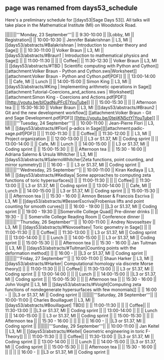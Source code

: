 ## page was renamed from days53_schedule
Here's a preliminary schedule for [[days53|Sage Days 53]]. All talks will take place in the Mathematical Institute (MI) on Woodstock Road.

||||||||'''Monday, 23 September'''||
||  9:30-10:00 || ||Lobby, MI || Registration||
|| 10:00-10:30 || Jennifer Balakrishnan  || L3, MI  || [[days53/abstracts/#Balakrishnan |  Introduction to number theory and Sage]] ||
|| 10:30-11:00 || Volker Braun  ||   L3, MI     || [[days53/abstracts/#Braun1  | Introduction to mathematical physics and Sage]]  ||
|| 11:00-11:30 ||  ||          || Coffee||
|| 11:30-12:30 || Volker Braun ||  L3, MI       || [[days53/abstracts/#TBD | Scientific computing with Python and Cython]] [[attachment:Volker Braun - Python and Cython.sws|Worksheet]] [[attachment:Volker Braun - Python and Cython.pdf|PDF]]  ||
|| 13:00-14:00 ||       || Cafe, MI     || Lunch ||
|| 14:00-15:00 || Simon King   ||  L3, MI       || [[days53/abstracts/#King | Implementing arithmetic operations in Sage]] [[attachment:Tutorial-Coercions_and_actions.sws | Worksheet]] [[attachment:Simon King - Coercions and Actions.pdf|PDF]] [[http://youtu.be/bIOadNuPFcE|YouTube]] ||
|| 15:00-15:30 ||  || || Afternoon tea ||
|| 15:30-16:30 || Volker Braun || L3, MI ||[[days53/abstracts/#Braun2 | Git and the new development workflow]] [[attachment:Volker Braun - Git and Sage Development.pdf|PDF]] [[http://youtu.be/0tejiKN5ctY|YouTube]]  ||
||||||||'''Tuesday, 24 September'''||
|| 10:00-11:00 || Jean-Pierre Flori ||     L3, MI     || [[days53/abstracts/#Flori| p-adics in Sage]][[attachment:padic-sage.pdf|PDF]] ||
|| 11:00-11:30 ||                   ||          || Coffee||
|| 11:30-12:00 ||                   ||  L3, MI        || Project organization ||
|| 12:00-13:00 ||                   || L3 or S1.37, MI      || Coding sprint ||
|| 13:00-14:00 ||                   ||  Cafe, MI     || Lunch ||
|| 14:00-15:00 ||                   || L3 or S1.37, MI    || Coding sprint  ||
|| 15:00-15:30 ||                   || || Afternoon tea ||
|| 15:30 - 16:00 || Adriana Salerno & Ursula Whitcher || L3, MI || [[days53/abstracts/#SalernoWhitcher|Zeta functions, point counting, and mirror symmetry]] ||
|| 16:00 -  || || L3 or S1.37, MI  || Coding sprint  ||
||||||||'''Wednesday, 25 September'''||
|| 10:00-11:00 || Kiran Kedlaya ||  L3, MI        || [[days53/abstracts/#Kedlaya| Some approaches to computing zeta functions of toric hypersurfaces]] ||
|| 11:00-11:30 ||                   ||          || Coffee||
|| 11:30-13:00 ||                   || L3 or S1.37, MI       || Coding sprint ||
|| 13:00-14:00 ||                   || Cafe, MI      || Lunch ||
|| 14:00-15:00 ||                   || L3 or S1.37, MI       || Coding sprint  ||
|| 15:00-15:30 ||                   || || Afternoon tea ||
|| 15:30 - 16:00 || Amnon Besser & Francois Escriva || L3, MI || [[days53/abstracts/#BesserEscriva|Frobenius lifts and point counting for smooth curves]] ||
|| 16:00 - 19:00 || ||L3 or S1.37, MI || Coding sprint ||
|| 19:00 - 19:30  ||  ||Somerville College Quad|| Pre-dinner drinks ||
|| 19:30 - || || Somerville College Reading Room || Conference dinner ||
||||||||'''Thursday, 26 September'''||
|| 10:00-11:00 || Andrey Novoseltsev || L3, MI          || [[days53/abstracts/#Novoseltsev| Toric geometry in Sage]] ||
|| 11:00-11:30 ||                   ||          || Coffee||
|| 11:30-13:00 ||                   || L3 or S1.37, MI        || Coding sprint ||
|| 13:00-14:00 ||                   ||       || Lunch ||
|| 14:00-15:00 ||                   || L3 or S1.37, MI         || Coding sprint  ||
|| 15:00-15:30 ||                   || || Afternoon tea ||
|| 15:30 - 16:00 || Jan Tuitman || L3, MI || [[days53/abstracts/#Tuitman|Counting points with the deformation method]] ||
|| 16:00 -  || ||L3 or S1.37, MI || Coding sprint ||
||||||||'''Friday, 27 September'''||
|| 10:00-11:00 || Shaun Harker ||   L3, MI         || [[days53/abstracts/#Harker| Computational homology via discrete Morse theory]] ||
|| 11:00-11:30 ||                   ||          || Coffee||
|| 11:30-13:00 ||                   || L3 or S1.37, MI         || Coding sprint ||
|| 13:00-14:00 ||                   ||       || Lunch ||
|| 14:00-15:00 ||                   ||L3 or S1.37, MI         || Coding sprint  ||
|| 15:00-15:30 ||                   || || Afternoon tea ||
|| 15:30 - 16:00 || John Voight ||  L3, MI  || [[days53/abstracts/#Voight|Computing zeta functions of nondegenerate hypersurfaces with few monomials]] ||
|| 16:00 -  || ||L3 or S1.37, MI || Coding sprint ||
||||||||'''Saturday, 28 September'''||
|| 10:00-11:00 || Charles Bouillaguet || L3, MI           || [[days53/abstracts/#Bouillaguet| TBD]] ||
|| 11:00-11:30 ||                   ||          || Coffee||
|| 11:30-13:00 ||                   ||L3 or S1.37, MI          || Coding sprint ||
|| 13:00-14:00 ||                   ||       || Lunch ||
|| 14:00-15:00 ||                   || L3 or S1.37, MI        || Coding sprint  ||
|| 15:00-15:30 ||                   || || Afternoon tea ||
|| 15:30 - 16:00 ||  || || ||
|| 16:00 -  || ||L3 or S1.37, MI || Coding sprint ||
||||||||'''Sunday, 29 September'''||
|| 10:00-11:00 || Jan Keitel ||  L3, MI          || [[days53/abstracts/#Keitel| Geometric engineering in toric F-Theory]] ||
|| 11:00-11:30 ||                   ||          || Coffee||
|| 11:30-13:00 ||                   ||L3 or S1.37, MI          || Coding sprint ||
|| 13:00-14:00 ||                   ||       || Lunch ||
|| 14:00-15:00 ||                   ||L3 or S1.37, MI         || Coding sprint  ||
|| 15:00-15:30 ||                   || || Afternoon tea ||
|| 15:30 - 16:00 ||  || || ||
|| 16:00 -  || ||L3 or S1.37, MI || Coding sprint ||
